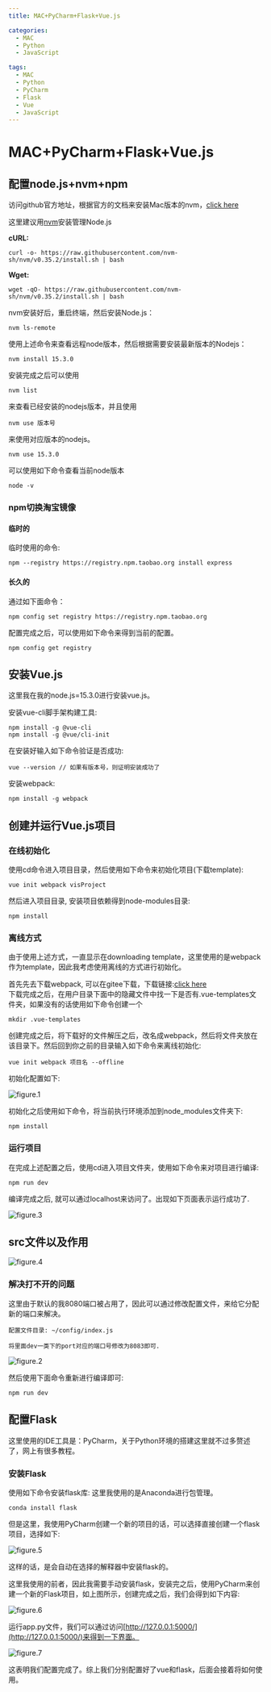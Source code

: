 ```yaml
---
title: MAC+PyCharm+Flask+Vue.js

categories:
  - MAC
  - Python
  - JavaScript

tags:
  - MAC
  - Python
  - PyCharm
  - Flask
  - Vue
  - JavaScript
---
```


# MAC+PyCharm+Flask+Vue.js
## 配置node.js+nvm+npm
访问github官方地址，根据官方的文档来安装Mac版本的nvm，[click here](https://github.com/nvm-sh/nvm)

这里建议用[nvm](https://github.com/nvm-sh/nvm)安装管理Node.js

**cURL:**
```
curl -o- https://raw.githubusercontent.com/nvm-sh/nvm/v0.35.2/install.sh | bash
```
**Wget:**
```
wget -qO- https://raw.githubusercontent.com/nvm-sh/nvm/v0.35.2/install.sh | bash
```
nvm安装好后，重启终端，然后安装Node.js：
```
nvm ls-remote
```
使用上述命令来查看远程node版本，然后根据需要安装最新版本的Nodejs：
```
nvm install 15.3.0
```

安装完成之后可以使用
```
nvm list
```
来查看已经安装的nodejs版本，并且使用
```
nvm use 版本号
```
来使用对应版本的nodejs。

```
nvm use 15.3.0
```

可以使用如下命令查看当前node版本
```
node -v
```

### npm切换淘宝镜像
#### 临时的
临时使用的命令:
```
npm --registry https://registry.npm.taobao.org install express
```
#### 长久的
通过如下面命令：
```
npm config set registry https://registry.npm.taobao.org
```
配置完成之后，可以使用如下命令来得到当前的配置。
```
npm config get registry
```

## 安装Vue.js
这里我在我的node.js=15.3.0进行安装vue.js。  

安装vue-cli脚手架构建工具:
```
npm install -g @vue-cli
npm install -g @vue/cli-init
```
在安装好输入如下命令验证是否成功:
```
vue --version // 如果有版本号，则证明安装成功了
```

安装webpack:
```
npm install -g webpack
```

## 创建并运行Vue.js项目
### 在线初始化
使用cd命令进入项目目录，然后使用如下命令来初始化项目(下载template):
```
vue init webpack visProject
```

然后进入项目目录, 安装项目依赖得到node-modules目录:
```
npm install
```

### 离线方式
由于使用上述方式，一直显示在downloading template，这里使用的是webpack作为template，因此我考虑使用离线的方式进行初始化。  

首先先去下载webpack, 可以在gitee下载，下载链接:[click here](https://gitee.com/uyulnet/vuejs-templates-webpack)  
下载完成之后，在用户目录下面中的隐藏文件中找一下是否有.vue-templates文件夹，如果没有的话使用如下命令创建一个
```
mkdir .vue-templates
```
创建完成之后，将下载好的文件解压之后，改名成webpack，然后将文件夹放在该目录下。然后回到你之前的目录输入如下命令来离线初始化:
```
vue init webpack 项目名 --offline
```

初始化配置如下:

![figure.1](https://gitee.com/zyp521/upload_image/raw/master/TR9kMI.png)

初始化之后使用如下命令，将当前执行环境添加到node_modules文件夹下:
```
npm install
```

### 运行项目
在完成上述配置之后，使用cd进入项目文件夹，使用如下命令来对项目进行编译:
```
npm run dev
```
编译完成之后, 就可以通过localhost来访问了。出现如下页面表示运行成功了.

![figure.3](https://gitee.com/zyp521/upload_image/raw/master/2qh71D.png)

## src文件以及作用

![figure.4](https://gitee.com/zyp521/upload_image/raw/master/4fuyhq.png)


### 解决打不开的问题
这里由于默认的我8080端口被占用了，因此可以通过修改配置文件，来给它分配新的端口来解决。
```
配置文件目录: ~/config/index.js

将里面dev一类下的port对应的端口号修改为8083即可.
```

![figure.2](https://gitee.com/zyp521/upload_image/raw/master/Ewtcd9.png)

然后使用下面命令重新进行编译即可:
```
npm run dev
```

## 配置Flask
这里使用的IDE工具是：PyCharm，关于Python环境的搭建这里就不过多赘述了，网上有很多教程。  
### 安装Flask
使用如下命令安装flask库: 这里我使用的是Anaconda进行包管理。  
```
conda install flask
```

但是这里，我使用PyCharm创建一个新的项目的话，可以选择直接创建一个flask项目，选择如下:

![figure.5](https://gitee.com/zyp521/upload_image/raw/master/EvhLHQ.png)

这样的话，是会自动在选择的解释器中安装flask的。

这里我使用的前者，因此我需要手动安装flask，安装完之后，使用PyCharm来创建一个新的Flask项目，如上图所示，创建完成之后，我们会得到如下内容:

![figure.6](https://gitee.com/zyp521/upload_image/raw/master/lyOMJX.png)

运行app.py文件，我们可以通过访问[http://127.0.0.1:5000/](http://127.0.0.1:5000/)来得到一下界面。

![figure.7](https://gitee.com/zyp521/upload_image/raw/master/LzX4hb.png)

这表明我们配置完成了。综上我们分别配置好了vue和flask，后面会接着将如何使用。